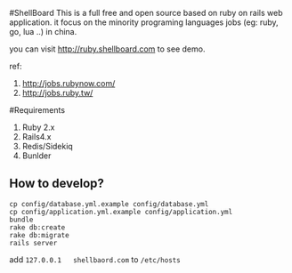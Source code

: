 #ShellBoard 
This is a full free and open source based on ruby on rails web application. it focus on the minority programing languages jobs (eg: ruby, go, lua ..) in china.

you can visit http://ruby.shellboard.com to see demo.

ref: 

1. http://jobs.rubynow.com/   
2. http://jobs.ruby.tw/   

#Requirements

1. Ruby 2.x
2. Rails4.x
3. Redis/Sidekiq
4. Bunlder


## How to develop?

```
cp config/database.yml.example config/database.yml
cp config/application.yml.example config/application.yml
bundle
rake db:create
rake db:migrate
rails server
```
add `127.0.0.1   shellbaord.com` to `/etc/hosts`
####



